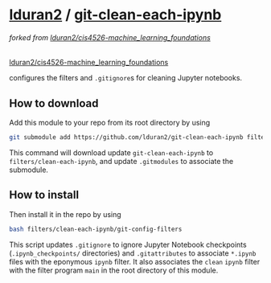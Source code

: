 # [lduran2][lduran2] / [git-clean-each-ipynb][git-clean-each-ipynb]
###### forked from [lduran2/cis4526-machine_learning_foundations]
[lduran2/cis4526-machine_learning_foundations]

configures the filters and `.gitignore`s for cleaning Jupyter
notebooks.

## How to download

Add this module to your repo from its root directory by using
```bash
git submodule add https://github.com/lduran2/git-clean-each-ipynb filters/clean-each-ipynb
```

This command will download update `git-clean-each-ipynb` to
`filters/clean-each-ipynb`, and update `.gitmodules` to associate the
submodule.

## How to install

Then install it in the repo by using
```bash
bash filters/clean-each-ipynb/git-config-filters
```

This script updates `.gitignore` to ignore Jupyter Notebook checkpoints
(`.ipynb_checkpoints/` directories) and `.gitattributes` to associate
`*.ipynb` files with the eponymous `ipynb` filter.  It also associates
the `clean` `ipynb` filter with the filter program `main` in the root
directory of this module.

[lduran2]: https://github.com/lduran2
[git-clean-each-ipynb]: https://github.com/lduran2/git-clean-each-ipynb
[lduran2/cis4526-machine_learning_foundations]: https://github.com/lduran2/cis4526-machine_learning_foundations
